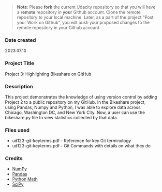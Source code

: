 >**Note**: Please **fork** the current Udacity repository so that you will have a **remote** repository in **your** Github account. Clone the remote repository to your local machine. Later, as a part of the project "Post your Work on Github", you will push your proposed changes to the remote repository in your Github account.

### Date created
2023.07.10

### Project Title
Project 3: Highlighting Bikeshare on GitHub

### Description
This project demonstrates the knowledge of using version control by adding Project 2 to a public repository on my GitHub. In the Bikeshare project, using Pandas, Numpy and Python, I was able to explore data across Chicago, Washington DC, and New York City. Now, a user can use the bikeshare.py file to view statistics collected by that data.

### Files used
* ud123-git-keyterms.pdf - Reference for key Git terminology
* ud123-git-keyterms.pdf - Git Commands with details on what they do

### Credits
* [NumPy](https://numpy.org/)
* [Pandas](https://pandas.pydata.org/docs/)
* [Python Math](https://docs.python.org/3/library/math.html)
* [SciPy](https://docs.scipy.org/doc/scipy/)

